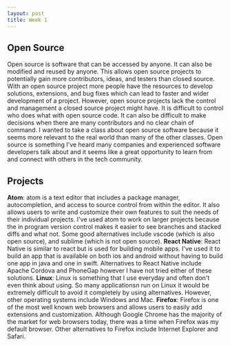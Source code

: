 ```yaml
---
layout: post
title: Week 1
---
```



## Open Source
Open source is software that can be accessed by anyone. It can also be modified and reused by anyone. This allows open source projects to potentially gain more contributors, ideas, and testers than closed source. With an open source project more people have the resources to develop solutions, extensions, and bug fixes which can lead to faster and wider development of a project. However, open source projects lack the control and management a closed source project might have. It is difficult to control who does what with open source code. It can also be difficult to make decisions when there are many contributors and no clear chain of command. I wanted to take a class about open source software because it seems more relevant to the real world than many of the other classes. Open source is something I've heard many companies and experienced software developers talk about and it seems like a great opportunity to learn from and connect with others in the tech community. 

## Projects
**Atom**: atom is a text editor that includes a package manager, autocompletion, and access to source control from within the editor. It also allows users to write and customize their own features to suit the needs of their individual projects. I've used atom to work on larger projects because the in program version control makes it easier to see branches and stacked diffs and what not. Some good alternatives include vscode (which is also open source), and sublime (which is not open source).
**React Native**: React Native is similar to react but is used for building mobile apps. I've used it to build an app that is available on both ios and android without having to build one app in java and one in swift. Alternatives to React Native include Apache Cordova and PhoneGap however I have not tried either of these solutions.
**Linux**: Linux is something that I use everyday and often don't even think about using. So many applicationsn run on Linux it would be extremely difficult to avoid it completely by using alternatives. However, other operating systems include Windows and Mac.
**Firefox**: Firefox is one of the most well known web browsers and allows users to easily add extensions and customization. Although Google Chrome has the majority of the market for web browsers today, there was a time when Firefox was my default browser. Other alternatives to Firefox include Internet Explorer and Safari.
